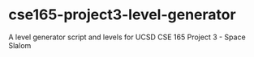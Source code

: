 # cse165-project3-level-generator
A level generator script and levels for UCSD CSE 165 Project 3  - Space Slalom
